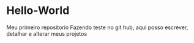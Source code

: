 # Hello-World
Meu primeiro repositorio
Fazendo teste no git hub, aqui posso escrever, detalhar e alterar meus projetos

